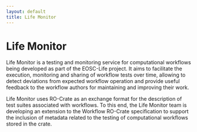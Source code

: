 ```yaml
---
layout: default
title: Life Monitor
---
```

<!--
   Copyright 2019-2020 The University of Manchester and RO Crate contributors
   <https://github.com/ResearchObject/ro-crate/graphs/contributors>

   Licensed under the Apache License, Version 2.0 (the "License");
   you may not use this file except in compliance with the License.
   You may obtain a copy of the License at

       http://www.apache.org/licenses/LICENSE-2.0

   Unless required by applicable law or agreed to in writing, software
   distributed under the License is distributed on an "AS IS" BASIS,
   WITHOUT WARRANTIES OR CONDITIONS OF ANY KIND, either express or implied.
   See the License for the specific language governing permissions and
   limitations under the License.
-->

# Life Monitor


Life Monitor is a testing and monitoring service for computational workflows being developed as part of the EOSC-Life project. It aims to facilitate the execution, monitoring and sharing of workflow tests over time, allowing to detect deviations from expected workflow operation and provide useful feedback to the workflow authors for maintaining and improving their work.

Life Monitor uses RO-Crate as an exchange format for the description of test suites associated with workflows. To this end, the Life Monitor team is developing an extension to the Workflow RO-Crate specification to support the inclusion of metadata related to the testing of computational workflows stored in the crate.

